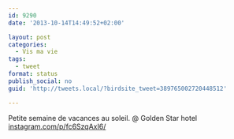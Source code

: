 ```yaml
---
id: 9290
date: '2013-10-14T14:49:52+02:00'

layout: post
categories:
  - Vis ma vie
tags:
  - tweet
format: status
publish_social: no
guid: 'http://tweets.local/?birdsite_tweet=389765002720448512'

---
```


Petite semaine de vacances au soleil. @ Golden Star hotel [instagram.com/p/fc6SzqAxI6/](http://instagram.com/p/fc6SzqAxI6/)